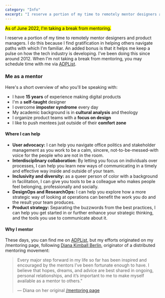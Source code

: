 ```yaml
---
category: "Info"
excerpt: "I reserve a portion of my time to remotely mentor designers and researchers"
---
```

<mark>As of June 2022, I'm taking a break from mentoring.</mark>

I reserve a portion of my time to remotely mentor designers and product managers. I do this because I find gratification in helping others navigate paths with which I'm familiar. An added bonus is that it helps me keep a pulse on how the tech industry is developing. I've been doing this since around 2012. When I'm not taking a break from mentoring, you may schedule time with me via [ADPList](https://adplist.org/mentors/zinzy-nev-geene).

### Me as a mentor
Here's a short overview of who you'll be speaking with:

- I have **15 years** of experience making digital products
- I'm a **self-taught** designer
- I overcome **imposter syndrome** every day
- My academic background is in **cultural analysis** and theology
- I organize product teams with a **focus on design**
- I like to push mentees just outside of their **comfort zone**

#### Where I can help

- **User advocacy:** I can help you navigate office politics and stakeholder management as you work to be a calm, sincere, not-to-be-messed-with voice for the people who are not in the room.
- **Interdisciplinary collaboration:** By letting you focus on individuals over processes, I can help you learn new ways of communicating in a timely and effective way inside and outside of your team.
- **Inclusivity and diversity:** as a queer person of color with a background in facilitation, I can give you tools to be a colleague who makes people feel belonging, professionally and socially.
- **DesignOps and ResearchOps:** I can help you explore how a more strategic way of looking at operations can benefit the work you do and the result your team produces.
- **Product strategy:** Separating the buzzwords from the best practices, I can help you get started in or further enhance your strategic thinking, and the tools you use to communicate about it.

#### Why I mentor
These days, you can find me on [ADPList](https://adplist.org/mentors/zinzy-nev-geene), but my efforts originated on my /mentoring page, following [Diana Kimball Berlin](https://dianaberlin.com/), originator of a distributed mentoring movement:


> Every major step forward in my life so far has been inspired and encouraged by the mentors I’ve been fortunate enough to have. I believe that hopes, dreams, and advice are best shared in ongoing, personal relationships, and it’s important to me to make myself available as a mentor to others."
> 
>  — Diana on her original [/mentoring page](https://github.com/dianakimball/mentoring-is)
